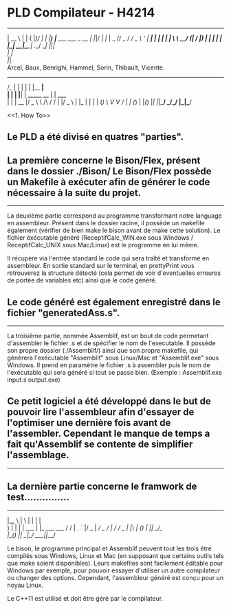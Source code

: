 # PLD Compilateur - H4214
  _____                     _   _ _  __ 
 |  __ \                   | | ( |_)/ _|
 | |__) |___  ___ ___ _ __ | |_|/ _| |_ 
 |  _  // _ \/ __/ _ \ '_ \| __| | |  _|
 | | \ \  __/ (_|  __/ |_) | |_  | | |  
 |_|  \_\___|\___\___| .__/ \__| |_|_|  
                     | |                
                     |_|                
Arcel, Baux, Benrighi, Hammel, Sorin, Thibault, Vicente.




  __     _    _                 _______    
 /_ |   | |  | |               |__   __|   
  | |   | |__| | _____      __    | | ___  
  | |   |  __  |/ _ \ \ /\ / /    | |/ _ \ 
  | |_  | |  | | (_) \ V  V /     | | (_) |
  |_(_) |_|  |_|\___/ \_/\_/      |_|\___/ 
                                           
                                           
  <<1. How To>>

Le PLD a été divisé en quatres "parties".
----
La première concerne le Bison/Flex, présent dans le dossier ./Bison/
Le Bison/Flex possède un Makefile à exécuter afin de générer le code nécessaire à la suite du projet.
----

----
La deuxième partie correspond au programme transformant notre language en assembleur.
Présent dans le dossier racine, il possède un makefile également (vérifier de bien make le bison avant de make cette solution).
Le fichier éxécutable généré (ReceptifCalc_WIN.exe sous Windows / ReceptifCalc_UNIX sous Mac/Linux) est le programme en lui même.

Il récupère via l'entrée standard le code qui sera traîté et transformé en assembleur.
En sortie standard sur le terminal, en prettyPrint vous retrouverez la structure détecté (cela permet de voir d'eventuelles erreures de portée de variables etc)
ainsi que le code généré.

Le code généré est également enregistré dans le fichier "generatedAss.s".
----

----
La troisième partie, nommée Assemblif, est un bout de code permetant d'assembler le fichier .s et de spécifier le nom de l'executable.
Il possède son propre dossier (./Assemblif/) ainsi que son propre makefile, qui génèrera l'exécutable "Assemblif" sous Linux/Mac et "Assemblif.exe" sous Windows.
Il prend en paramètre le fichier .s à assembler puis le nom de l'exécutable qui sera généré si tout se passe bien.
(Exemple : Assemblif.exe input.s output.exe)

Ce petit logiciel a été développé dans le but de pouvoir lire l'assembleur afin d'essayer de l'optimiser une dernière fois avant
de l'assembler. Cependant le manque de temps a fait qu'Assemblif se contente de simplifier l'assemblage.
----

----
La dernière partie concerne le framwork de test...............
----


  ___      _   _       _            
 |__ \    | \ | |     | |           
    ) |   |  \| | ___ | |_ ___  ___ 
   / /    | . ` |/ _ \| __/ _ \/ __|
  / /_ _  | |\  | (_) | ||  __/\__ \
 |____(_) |_| \_|\___/ \__\___||___/
                                    

Le bison, le programme principal et Assemblif peuvent tout les trois être compilés sous Windows, Linux et Mac (en supposant que certains outils tels que make soient disponibles).
Leurs makefiles sont facilement éditable pour Windows par exemple, pour pouvoir essayer d'utiliser un autre compilateur ou changer des options.
Cependant, l'assembleur généré est conçu pour un noyau Linux.

Le C++11 est utilisé et doit être géré par le compilateur.
